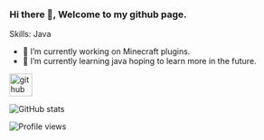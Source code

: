 ### Hi there 👋, Welcome to my github page.

Skills: Java

- 🔭 I’m currently working on Minecraft plugins. 
- 🌱 I’m currently learning java hoping to learn more in the future. 


[<img src='https://cdn.jsdelivr.net/npm/simple-icons@3.0.1/icons/github.svg' alt='github' height='40'>](https://github.com/binddev)  

![GitHub stats](https://github-readme-stats.vercel.app/api?username=binddev&show_icons=true)  

![Profile views](https://gpvc.arturio.dev/binddev)  

